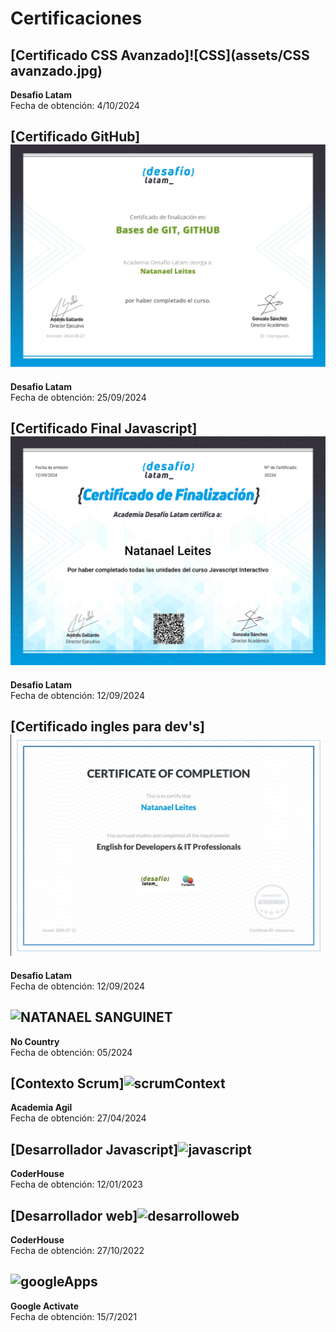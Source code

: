 # Certificaciones
## [Certificado CSS Avanzado]![CSS](assets/CSS avanzado.jpg)

**Desafio Latam**  
Fecha de obtención: 4/10/2024


## [Certificado GitHub]![GitHub](certificadoGitHub.jpg)

**Desafio Latam**  
Fecha de obtención: 25/09/2024

## [Certificado Final Javascript]![javascript](assets/certificadoFinal.png)

**Desafio Latam**  
Fecha de obtención: 12/09/2024

## [Certificado ingles para dev's]![javascript](assets/Ingles-profesionales-IT.jpg)

**Desafio Latam**  
Fecha de obtención: 12/09/2024

## ![NATANAEL SANGUINET](https://github.com/NatanaelLeites/certificaciones/assets/111026848/cc2d8cb0-653b-4e55-9780-a310e0835d13)

**No Country**  
Fecha de obtención: 05/2024



## [Contexto Scrum]![scrumContext](https://github.com/NatanaelLeites/certificaciones/assets/111026848/e83d9384-05b3-4bed-946c-cf6c8f8d0ba6)

**Academia Agil**  
Fecha de obtención: 27/04/2024



## [Desarrollador Javascript]![javascript](https://github.com/NatanaelLeites/certificaciones/assets/111026848/eb621446-efd6-4135-a22d-918c6ff8496f)

**CoderHouse**  
Fecha de obtención: 12/01/2023



## [Desarrollador web]![desarrolloweb](https://github.com/NatanaelLeites/certificaciones/assets/111026848/7ca49ff8-b3c1-4d32-9771-82b58f77d687)

**CoderHouse**  
Fecha de obtención: 27/10/2022


## ![googleApps](https://github.com/NatanaelLeites/certificaciones/assets/111026848/a625c6c0-4e4b-4fdc-81e4-bfef69648123)

**Google Activate**  
Fecha de obtención: 15/7/2021
